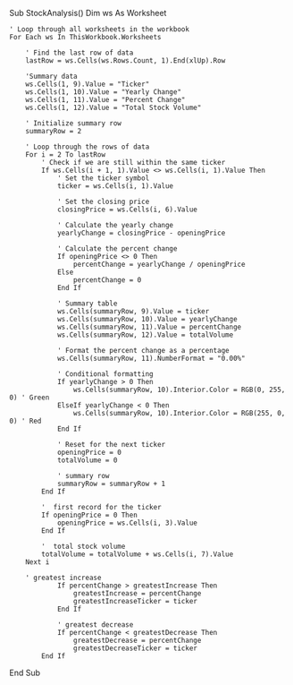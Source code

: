 Sub StockAnalysis()
    Dim ws As Worksheet
    
    ' Loop through all worksheets in the workbook
    For Each ws In ThisWorkbook.Worksheets
    
        ' Find the last row of data
        lastRow = ws.Cells(ws.Rows.Count, 1).End(xlUp).Row
        
        'Summary data
        ws.Cells(1, 9).Value = "Ticker"
        ws.Cells(1, 10).Value = "Yearly Change"
        ws.Cells(1, 11).Value = "Percent Change"
        ws.Cells(1, 12).Value = "Total Stock Volume"
        
        ' Initialize summary row
        summaryRow = 2
        
        ' Loop through the rows of data
        For i = 2 To lastRow
            ' Check if we are still within the same ticker
            If ws.Cells(i + 1, 1).Value <> ws.Cells(i, 1).Value Then
                ' Set the ticker symbol
                ticker = ws.Cells(i, 1).Value
                
                ' Set the closing price
                closingPrice = ws.Cells(i, 6).Value
                
                ' Calculate the yearly change
                yearlyChange = closingPrice - openingPrice
                
                ' Calculate the percent change
                If openingPrice <> 0 Then
                    percentChange = yearlyChange / openingPrice
                Else
                    percentChange = 0
                End If
                
                ' Summary table
                ws.Cells(summaryRow, 9).Value = ticker
                ws.Cells(summaryRow, 10).Value = yearlyChange
                ws.Cells(summaryRow, 11).Value = percentChange
                ws.Cells(summaryRow, 12).Value = totalVolume
                
                ' Format the percent change as a percentage
                ws.Cells(summaryRow, 11).NumberFormat = "0.00%"
                
                ' Conditional formatting
                If yearlyChange > 0 Then
                    ws.Cells(summaryRow, 10).Interior.Color = RGB(0, 255, 0) ' Green
                ElseIf yearlyChange < 0 Then
                    ws.Cells(summaryRow, 10).Interior.Color = RGB(255, 0, 0) ' Red
                End If
                
                ' Reset for the next ticker
                openingPrice = 0
                totalVolume = 0
                
                ' summary row
                summaryRow = summaryRow + 1
            End If
            
            '  first record for the ticker
            If openingPrice = 0 Then
                openingPrice = ws.Cells(i, 3).Value
            End If
            
            '  total stock volume
            totalVolume = totalVolume + ws.Cells(i, 7).Value
        Next i
        
        ' greatest increase
                If percentChange > greatestIncrease Then
                    greatestIncrease = percentChange
                    greatestIncreaseTicker = ticker
                End If
                
                ' greatest decrease
                If percentChange < greatestDecrease Then
                    greatestDecrease = percentChange
                    greatestDecreaseTicker = ticker
            End If
            
End Sub
